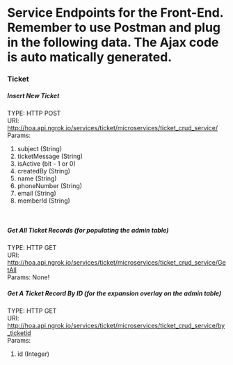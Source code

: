 # Service Endpoints for the Front-End. Remember to use Postman and plug in the following data. The Ajax code is auto matically generated.

### Ticket
##### Insert New Ticket
TYPE: HTTP POST
</br>URI: http://hoa.api.ngrok.io/services/ticket/microservices/ticket_crud_service/
</br>Params: 
<ol>
  <li>subject (String)</li>
  <li>ticketMessage (String)</li>
  <li>isActive (bit - 1 or 0)</li>
  <li>createdBy (String)</li>
  <li>name (String)</li>
  <li>phoneNumber (String)</li>
  <li>email (String)</li>
  <li>memberId (String)</li>
</ol>
</br>

##### Get All Ticket Records (for populating the admin table)
TYPE: HTTP GET
</br>URI: http://hoa.api.ngrok.io/services/ticket/microservices/ticket_crud_service/GetAll
</br>Params: None!
</br>

##### Get A Ticket Record By ID (for the expansion overlay on the admin table)
TYPE: HTTP GET
</br>URI: http://hoa.api.ngrok.io/services/ticket/microservices/ticket_crud_service/by_ticketid
</br>Params: 
<ol>
  <li>id (Integer)</li>
</ol>
</br>
